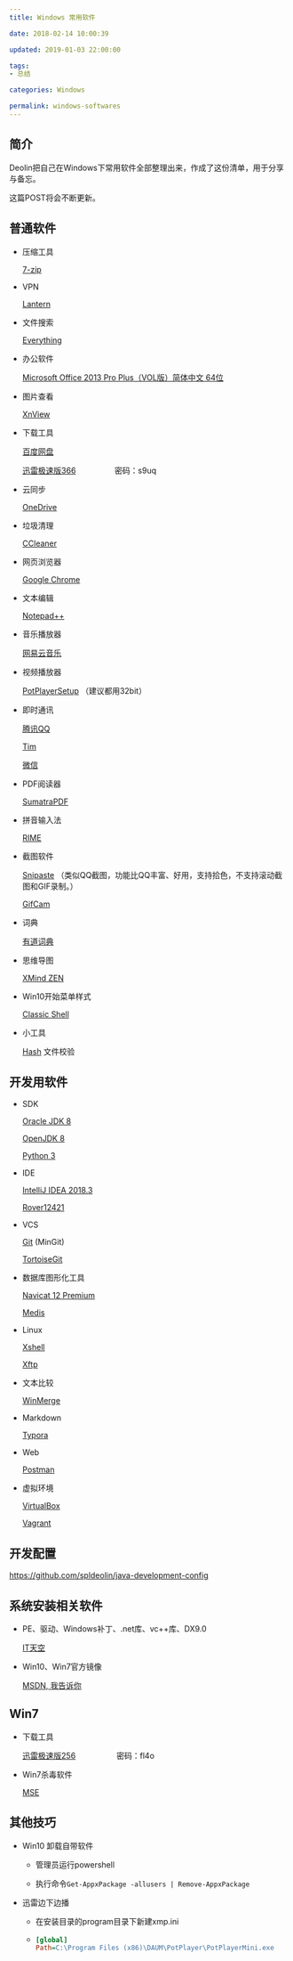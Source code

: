 ```yaml
---
title: Windows 常用软件

date: 2018-02-14 10:00:39

updated: 2019-01-03 22:00:00

tags:
- 总结

categories: Windows

permalink: windows-softwares
---
```


## 简介

Deolin把自己在Windows下常用软件全部整理出来，作成了这份清单，用于分享与备忘。

这篇POST将会不断更新。



## 普通软件

- 压缩工具

  [7-zip](http://www.7-zip.org/ "7-zip")

- VPN

  [Lantern](https://github.com/getlantern/forum "Lantern")

- 文件搜索

  [Everything](https://www.voidtools.com/downloads/ "Everything")

- 办公软件

  [Microsoft Office 2013 Pro Plus（VOL版）简体中文 64位](ed2k://|file|SW_DVD5_Office_Professional_Plus_2013_64Bit_ChnSimp_MLF_X18-55285.ISO|958879744|678EF5DD83F825E97FB710996E0BA597|/ "Microsoft Office 2013 Pro Plus（VOL版）简体中文 64位")

- 图片查看

  [XnView](https://www.xnview.com/en/xnview/#downloads "XnView")

- 下载工具

  [百度网盘](https://pan.baidu.com/download "百度网盘")

  [迅雷极速版366](https://pan.baidu.com/s/1dGqYiLN "迅雷极速版366")　　　　　密码：s9uq

- 云同步

  [OneDrive](https://onedrive.live.com/about/zh-cn/download/ "OneDrive")

- 垃圾清理

  [CCleaner](https://www.ccleaner.com/ccleaner/download "CCleaner")

- 网页浏览器

  [Google Chrome](https://www.google.com/chrome/?system=true&standalone=1 "Google Chrome")

- 文本编辑

  [Notepad++](https://notepad-plus-plus.org/download/ "Notepad++")

- 音乐播放器

  [网易云音乐](https://music.163.com/#/download "网易云音乐")

- 视频播放器

  [PotPlayerSetup](https://potplayer.daum.net/ "PotPlayerSetup") （建议都用32bit）

- 即时通讯

  [腾讯QQ](https://im.qq.com/pcqq/ "腾讯QQ")

  [Tim](https://im.qq.com/ "Tim")

  [微信](https://weixin.qq.com/cgi-bin/readtemplate?uin=&stype=&promote=&fr=&lang=zh_CN&ADTAG=&check=false&nav=download&t=weixin_download_list&loc=readtemplate,weixin,body,6 "微信")

- PDF阅读器

  [SumatraPDF](https://www.sumatrapdfreader.org/download-free-pdf-viewer.html "SumatraPDF")

- 拼音输入法

  [RIME](http://rime.im/download/ "RIME")

- 截图软件

  [Snipaste](https://zh.snipaste.com/) （类似QQ截图，功能比QQ丰富、好用，支持拾色，不支持滚动截图和GIF录制。）

  [GifCam](http://blog.bahraniapps.com/gifcam/#download)

- 词典

  [有道词典](http://cidian.youdao.com/multi.html "有道词典")

- 思维导图

  [XMind ZEN](https://www.xmind.cn/)

- Win10开始菜单样式

  [Classic Shell](http://www.classicshell.net/ "Classic Shell")

- 小工具

  [Hash](http://www.keir.net/hash.html "Hash") 文件校验



## 开发用软件

- SDK

  [Oracle JDK 8](http://www.oracle.com/technetwork/java/javase/downloads/jdk8-downloads-2133151.html "Oracle JDK 8")

  [OpenJDK 8](https://developers.redhat.com/products/openjdk/download/ "OpenJDK 8")

  [Python 3](https://www.python.org/downloads/windows/)

- IDE

  [IntelliJ IDEA 2018.3](https://www.jetbrains.com/idea/download/#section=windows)

  [Rover12421](https://plus.google.com/+Rover12421)

- VCS

  [Git](https://github.com/git-for-windows/git/releases "Git") (MinGit)

  [TortoiseGit](https://tortoisegit.org/download/ "TortoiseGit")

- 数据库图形化工具

  [Navicat 12 Premium](https://www.navicat.com/en/download/navicat-premium)

  [Medis](https://github.com/x2jia/medis/releases/tag/win "Medis")

- Linux

  [Xshell](https://www.netsarang.com/download/down_form.html?code=622 "Xshell")

  [Xftp](https://www.netsarang.com/download/down_form.html?code=623 "Xftp")

- 文本比较

  [WinMerge](http://winmerge.org/downloads/ "WinMerge")

- Markdown

  [Typora](https://typora.io/)

- Web

  [Postman](https://www.getpostman.com/ "Postman")

- 虚拟环境

  [VirtualBox](https://www.virtualbox.org/wiki/Downloads)

  [Vagrant](https://www.vagrantup.com/downloads.html)



## 开发配置

https://github.com/spldeolin/java-development-config



## 系统安装相关软件

- PE、驱动、Windows补丁、.net库、vc++库、DX9.0

  [IT天空](https://www.itsk.com/)

- Win10、Win7官方镜像

  [MSDN, 我告诉你](https://msdn.itellyou.cn/)



## Win7

- 下载工具

  [迅雷极速版256](https://pan.baidu.com/s/1jKaPmdS "迅雷极速版256")　　　　　	密码：fl4o

- Win7杀毒软件

  [MSE](https://support.microsoft.com/zh-cn/help/14210/security-essentials-download "MSE")




## 其他技巧

- Win10 卸载自带软件

  - 管理员运行powershell

  - 执行命令`Get-AppxPackage -allusers | Remove-AppxPackage`

- 迅雷边下边播

  - 在安装目录的program目录下新建xmp.ini

  - ~~~ini
    [global]
    Path=C:\Program Files (x86)\DAUM\PotPlayer\PotPlayerMini.exe
    ~~~
